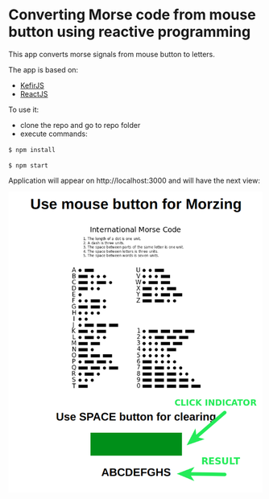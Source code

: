 # Converting Morse code from mouse button using reactive programming
This app converts morse signals from mouse button to letters.

The app is based on:
- [KefirJS](https://kefirjs.github.io/kefir/) 
- [ReactJS](https://reactjs.org) 
  
To use it:
 - clone the repo and go to repo folder
 - execute commands:
 
`$ npm install`

`$ npm start`

Application will appear on http://localhost:3000 and will have the next view:

![GitHub Logo](readme_img.png)
